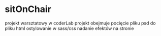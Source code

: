 # sitOnChair
projekt warsztatowy w coderLab
projekt obejmuje pocięcie pliku psd do pliku html
ostylowanie w sass/css
nadanie efektów na stronie

